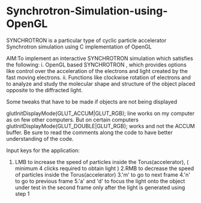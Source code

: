 # Synchrotron-Simulation-using-OpenGL
 SYNCHROTRON is a particular type of cyclic particle accelerator 
 Synchrotron simulation using C implementation of OpenGL

AIM:To implement an interactive SYNCHROTRON simulation which satisfies the following: i. OpenGL based SYNCHROTRON , which provides options like control over the acceleration of the electrons and light created by the fast moving electrons. ii. Functions like clockwise rotation of electrons and to analyze and study the molecular shape and structure of the object placed opposite to the diffracted light.

Some tweaks that have to be made if objects are not being displayed

glutInitDisplayMode(GLUT_ACCUM|GLUT_RGB); line works on my computer as on few other computers. But on certain computers glutInitDisplayMode(GLUT_DOUBLE|GLUT_RGB); works and not the ACCUM buffer. Be sure to read the comments along the code to have better understanding of the code.

Input keys for the application:
1. LMB to increase the speed of particles inside the Torus(accelerator), ( minimum 4 clicks required to obtain light )
2.RMB to decrease the speed of particles inside the Torus(accelerator)
3.'m' to go to next frame
4.'n' to go to previous frame
5.'a' and 'd' to focus the light onto the object under test in the second frame only after the light is generated using step 1

